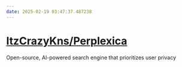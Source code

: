 ```yaml
---
date: 2025-02-19 03:47:37.487238
---
```


# [ItzCrazyKns/Perplexica](https://github.com/ItzCrazyKns/Perplexica)

Open-source, AI-powered search engine that prioritizes user privacy